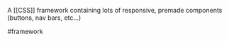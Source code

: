 A [[CSS]] framework containing lots of responsive, premade components (buttons, nav bars, etc...)

#framework